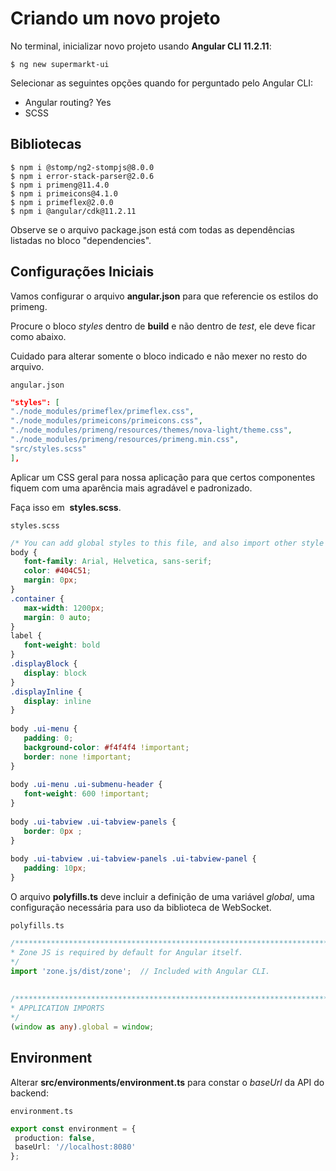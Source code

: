 # Criando um novo projeto
No terminal, inicializar novo projeto usando **Angular CLI 11.2.11**:

```
$ ng new supermarkt-ui
```

Selecionar as seguintes opções quando for perguntado pelo Angular CLI:

* Angular routing? Yes
* SCSS

## Bibliotecas

```
$ npm i @stomp/ng2-stompjs@8.0.0
$ npm i error-stack-parser@2.0.6
$ npm i primeng@11.4.0
$ npm i primeicons@4.1.0
$ npm i primeflex@2.0.0
$ npm i @angular/cdk@11.2.11
```

Observe se o arquivo package.json está com todas as dependências listadas no
bloco "dependencies".

## Configurações Iniciais

Vamos configurar o arquivo ​**angular.json​** para que referencie os estilos do primeng.

Procure o bloco _styles_ dentro de **build** e não dentro de _test_, ele deve ficar como abaixo.

Cuidado para alterar somente o bloco indicado e não mexer no resto do arquivo.

`angular.json​`
```json
"styles"​: [
​"./node_modules/primeflex/primeflex.css"​,
​"./node_modules/primeicons/primeicons.css"​,
​"./node_modules/primeng/resources/themes/nova-light/theme.css"​,
​"./node_modules/primeng/resources/primeng.min.css"​,
​"src/styles.scss"
],
```

Aplicar um CSS geral para nossa aplicação para que certos componentes fiquem com uma
aparência mais agradável e padronizado. 

Faça isso em ​ **styles.scss​**.

`styles.scss`
```css
/* You can add global styles to this file, and also import other style files */
body {
   font-family: Arial, Helvetica, sans-serif;
   color: #404C51;
   margin: 0px;
}
.container {
   max-width: 1200px;
   margin: 0 auto;
}
label {
   font-weight: bold
}
.displayBlock {
   display: block
}
.displayInline {
   display: inline
}
 
body .ui-menu {
   padding: 0;
   background-color: #f4f4f4 !important;
   border: none !important;
}
 
body .ui-menu .ui-submenu-header {
   font-weight: 600 !important;
}
 
body .ui-tabview .ui-tabview-panels {
   border: 0px ;
}
 
body .ui-tabview .ui-tabview-panels .ui-tabview-panel {
   padding: 10px;
}
```

O arquivo **polyfills.ts** deve incluir a definição de uma variável _global_, uma configuração necessária para uso da biblioteca de WebSocket.

`polyfills.ts`
```typescript
/***************************************************************************************************
* Zone JS is required by default for Angular itself.
*/
import 'zone.js/dist/zone';  // Included with Angular CLI.
 
 
/***************************************************************************************************
* APPLICATION IMPORTS
*/
(window as any).global = window;
```

## Environment

Alterar **src/environments/environment.ts** para constar o _baseUrl_ da API do backend:

`environment.ts`
```typescript
export const environment = {
 production: false,
 baseUrl: '//localhost:8080'
};
```

